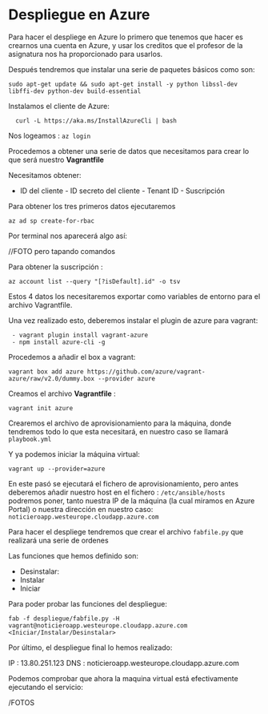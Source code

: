 # Despliegue en Azure

Para hacer el despliege en Azure lo primero que tenemos que hacer es crearnos una cuenta en Azure, y usar los creditos que el profesor de la asignatura nos ha proporcionado para usarlos.

Después tendremos que instalar una serie de paquetes básicos como son:

`
sudo apt-get update && sudo apt-get install -y python libssl-dev libffi-dev python-dev build-essential
`

Instalamos el cliente de Azure:

`	curl -L https://aka.ms/InstallAzureCli | bash
`


Nos logeamos :  `az login`

Procedemos a obtener una serie de datos que necesitamos para crear lo que será nuestro **Vagrantfile**

Necesitamos obtener:

   - ID del cliente
   	- ID secreto del cliente
   	- Tenant ID
   	- Suscripción

Para obtener los tres primeros datos ejecutaremos
```
az ad sp create-for-rbac
```
Por terminal nos aparecerá algo así:

//FOTO pero tapando comandos

Para obtener la suscripción :
```
az account list --query "[?isDefault].id" -o tsv
```
Estos 4 datos los necesitaremos exportar como variables de entorno para el archivo Vagrantfile.

Una vez realizado esto, deberemos instalar el plugin de azure para vagrant:
```
 - vagrant plugin install vagrant-azure
 - npm install azure-cli -g
```

Procedemos a añadir el box a vagrant:
```
vagrant box add azure https://github.com/azure/vagrant-azure/raw/v2.0/dummy.box --provider azure
```

Creamos el archivo **Vagrantfile** :
```
vagrant init azure
```
Crearemos el archivo de aprovisionamiento para la máquina, donde tendremos todo lo que esta necesitará, en nuestro caso se llamará `playbook.yml`

Y ya podemos iniciar la máquina virtual:
```
vagrant up --provider=azure
```

En este pasó se ejecutará el fichero de aprovisionamiento, pero antes deberemos añadir nuestro host  en el fichero : `/etc/ansible/hosts`
podremos poner, tanto nuestra IP de la máquina (la cual miramos en Azure Portal) o nuestra dirección en nuestro caso: `noticieroapp.westeurope.cloudapp.azure.com `

 Para hacer el despliege tendremos que crear el archivo `fabfile.py` que realizará una serie de ordenes

Las funciones que hemos definido son:

 - Desinstalar:
 - Instalar
 - Iniciar


Para poder probar las funciones del despliegue:

`fab -f despliegue/fabfile.py -H vagrant@noticieroapp.westeurope.cloudapp.azure.com <Iniciar/Instalar/Desinstalar>`

Por último, el despliegue final lo hemos realizado:

IP : 13.80.251.123
DNS : noticieroapp.westeurope.cloudapp.azure.com


Podemos comprobar que ahora la maquina virtual está efectivamente ejecutando el servicio:

/FOTOS
